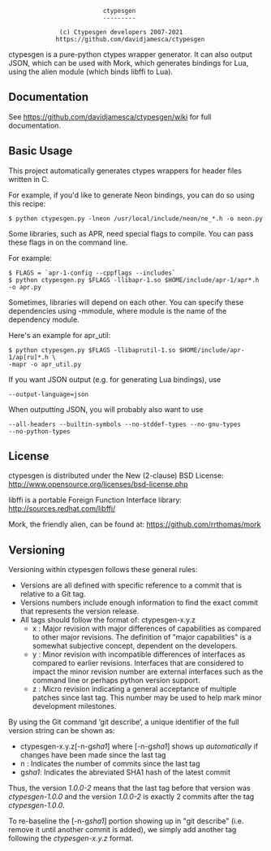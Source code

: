                               ctypesgen
                              ---------

                  (c) Ctypesgen developers 2007-2021
                 https://github.com/davidjamesca/ctypesgen

ctypesgen is a pure-python ctypes wrapper generator. It can also
output JSON, which can be used with Mork, which generates bindings for
Lua, using the alien module (which binds libffi to Lua).

Documentation
-------------

See https://github.com/davidjamesca/ctypesgen/wiki for full documentation.

Basic Usage
-----------

This project automatically generates ctypes wrappers for header files written
in C.

For example, if you'd like to generate Neon bindings, you can do so using this
recipe:

	$ python ctypesgen.py -lneon /usr/local/include/neon/ne_*.h -o neon.py

Some libraries, such as APR, need special flags to compile. You can pass these
flags in on the command line.

For example:

	$ FLAGS = `apr-1-config --cppflags --includes`
	$ python ctypesgen.py $FLAGS -llibapr-1.so $HOME/include/apr-1/apr*.h -o apr.py

Sometimes, libraries will depend on each other. You can specify these
dependencies using -mmodule, where module is the name of the dependency module.

Here's an example for apr_util:

	$ python ctypesgen.py $FLAGS -llibaprutil-1.so $HOME/include/apr-1/ap[ru]*.h \
	-mapr -o apr_util.py


If you want JSON output (e.g. for generating Lua bindings), use

	--output-language=json

When outputting JSON, you will probably also want to use

	--all-headers --builtin-symbols --no-stddef-types --no-gnu-types
	--no-python-types

License
-------

ctypesgen is distributed under the New (2-clause) BSD License:
http://www.opensource.org/licenses/bsd-license.php

libffi is a portable Foreign Function Interface library:
http://sources.redhat.com/libffi/

Mork, the friendly alien, can be found at:
https://github.com/rrthomas/mork


Versioning
----------

Versioning within ctypesgen follows these general rules:

* Versions are all defined with specific reference to a commit that is relative
  to a Git tag.
* Versions numbers include enough information to find the exact commit that
  represents the version release.
* All tags should follow the format of:  ctypesgen-x.y.z
    * x : Major revision with major differences of capabilities as compared to
          other major revisions.  The definition of "major capabilities" is a
          somewhat subjective concept, dependent on the developers.
    * y : Minor revision with incompatible differences of interfaces as compared
          to earlier revisions.  Interfaces that are considered to impact the
          minor revision number are external interfaces such as the command line
          or perhaps python version support.
    * z : Micro revision indicating a general acceptance of multiple patches
          since last tag. This number may be used to help mark minor development
          milestones.

By using the Git command ‘git describe‘, a unique identifier of the full version
string can be shown as:

  * ctypesgen-x.y.z[-n-g*sha1*]
    where [-n-g*sha1*] shows up *automatically* if changes have been made since
    the last tag
  * n : Indicates the number of commits since the last tag
  * g*sha1*: Indicates the abreviated SHA1 hash of the latest commit

Thus, the version *1.0.0-2* means that the last tag before that version was
*ctypesgen-1.0.0* and the version *1.0.0-2* is exactly 2 commits after the tag
*ctypesgen-1.0.0*.

To re-baseline the [-n-g*sha1*] portion showing up in "git describe" (i.e.
remove it until another commit is added), we simply add another tag following
the *ctypesgen-x.y.z* format.
